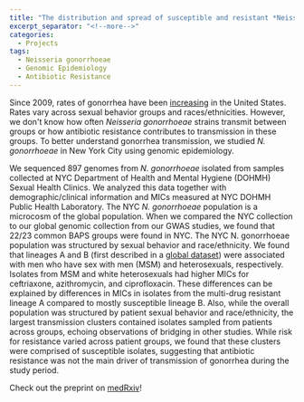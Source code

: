 ```yaml
---
title: "The distribution and spread of susceptible and resistant *Neisseria gonorrhoeae* across demographic groups in a major metropolitan center"
excerpt_separator: "<!--more-->"
categories:
  - Projects
tags:
  - Neisseria gonorrhoeae
  - Genomic Epidemiology
  - Antibiotic Resistance
---
```


Since 2009, rates of gonorrhea have been [increasing](https://www.cdc.gov/std/stats18/gonorrhea.htm) in the
United States. Rates vary across sexual behavior groups and races/ethnicities. However, we don't know how
often *Neisseria gonorrhoeae* strains transmit between groups or how antibiotic resistance contributes to transmission in these groups. To better understand gonorrhea transmission, we studied *N. gonorrhoeae* in New York City using
genomic epidemiology.

We sequenced 897 genomes from *N. gonorrhoeae* isolated from samples collected at NYC Department of Health and Mental Hygiene (DOHMH) Sexual Health Clinics. We analyzed this data together with demographic/clinical information and MICs measured at NYC DOHMH Public Health Laboratory. The NYC *N. gonorrhoeae* population is a microcosm of the global population. When we compared the NYC collection to our global genomic collection from our GWAS studies, we found that 22/23 common BAPS groups were found in NYC. The NYC N. gonorrhoeae population was structured by sexual behavior and race/ethnicity. We found that lineages A and B (first described in a [global dataset](https://rdcu.be/b31gK)) were associated with men who have sex with men (MSM) and heterosexuals, respectively. Isolates from MSM and white heterosexuals had higher MICs for ceftriaxone, azithromycin, and ciprofloxacin. These differences can be explained by differences in MICs in isolates from the multi-drug resistant lineage A compared to mostly susceptible lineage B. Also, while the overall population was structured by patient sexual behavior and race/ethnicity, the largest transmission clusters contained isolates sampled from patients across groups, echoing observations of bridging in other studies. While risk for resistance varied across patient groups, we found that these clusters were comprised of susceptible isolates, suggesting that antibiotic resistance was not the main driver of transmission of gonorrhea during the study period.

Check out the preprint on [medRxiv](https://www.medrxiv.org/content/10.1101/2020.04.30.20086413v1)!
